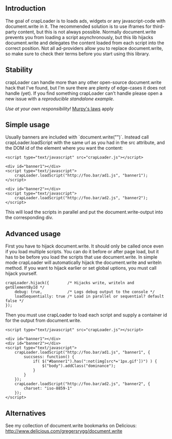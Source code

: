 Introduction
------------
The goal of crapLoader is to loads ads, widgets or any javascript-code with
document.write in it. The recommended solution is to use iframes for
third-party content, but this is not always possible. Normally document.write
prevents you from loading a script asynchronously, but this lib hijacks
document.write and delegates the content loaded from each script into the
correct position. Not all ad-providers allow you to replace document.write,
so make sure to check their terms before you start using this library.


Stability
---------
crapLoader can handle more than any other open-source document.write hack that
I've found, but I'm sure there are plenty of edge-cases it does not handle
(yet). If you find something crapLoader can't handle please open a new issue
with a *reproducible standalone example*.

*Use at your own responsibility!*
[Murpy's laws](http://www.murphys-laws.com/murphy/murphy-laws.html) apply


Simple usage
------------
Usually banners are included with `document.write("<script src='...'></script>")´. Instead call crapLoader.loadScript with the same url as you had in the src attribute, and the DOM id of the element where you want the content:

    <script type="text/javascript" src="crapLoader.js"></script>

    <div id="banner1"></div>
    <script type="text/javascript">
        crapLoader.loadScript("http://foo.bar/ad1.js", "banner1");
    </script>

    <div id="banner2"></div>
    <script type="text/javascript">
        crapLoader.loadScript("http://foo.bar/ad2.js", "banner2");
    </script>

This will load the scripts in parallel and put the document.write-output into the corresponding div.


Advanced usage
--------------
First you have to hijack document.write. It should only be called once even if you load multiple scripts. You can do it before or after page load, but it has to be before you load the scripts that use document.write. In simple mode crapLoader will automatically hijack the document.write and writeln method. If you want to hijack earlier or set global uptions, you must call hijack yourself.

    crapLoader.hijack({        /* Hijacks write, writeln and getElementById */
        debug: true,           /* Logs debug output to the console */
        loadSequentially: true /* Load in parallel or sequential? default false */
    });

Then you must use crapLoader to load each script and supply a container id for the output from document.write.

    <script type="text/javascript" src="crapLoader.js"></script>

    <div id="banner1"></div>
    <div id="banner2"></div>
    <script type="text/javascript">
        crapLoader.loadScript("http://foo.bar/ad1.js", "banner1", {
            succsess: function() {
                if( $("#banner1").has(":not(img[src*='1px.gif'])") ) {
                    $("body").addClass("dominance");
                }
            }
        });
        crapLoader.loadScript("http://foo.bar/ad2.js", "banner2", {
            charset: "iso-8859-1"
        });
    </script>


Alternatives
------------
See my collection of document.write bookmarks on Delicious:
http://www.delicious.com/gregersrygg/document.write